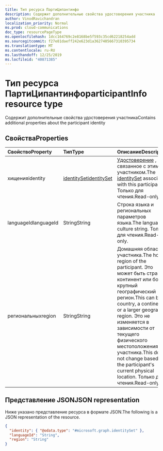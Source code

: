 ```yaml
---
title: Тип ресурса ПартиЦипантинфо
description: Содержит дополнительные свойства удостоверения участника
author: VinodRavichandran
localization_priority: Normal
ms.prod: cloud-communications
doc_type: resourcePageType
ms.openlocfilehash: 1dcc164769c2e8168be5f593c35cd62218254add
ms.sourcegitcommit: f27e81daeff242e623d1a3627405667310395734
ms.translationtype: MT
ms.contentlocale: ru-RU
ms.lasthandoff: 12/25/2019
ms.locfileid: "40871385"
---
```

# <a name="participantinfo-resource-type"></a><span data-ttu-id="2605a-103">Тип ресурса ПартиЦипантинфо</span><span class="sxs-lookup"><span data-stu-id="2605a-103">participantInfo resource type</span></span>

<span data-ttu-id="2605a-104">Содержит дополнительные свойства удостоверения участника</span><span class="sxs-lookup"><span data-stu-id="2605a-104">Contains additional properties about the participant identity</span></span>

## <a name="properties"></a><span data-ttu-id="2605a-105">Свойства</span><span class="sxs-lookup"><span data-stu-id="2605a-105">Properties</span></span>

| <span data-ttu-id="2605a-106">Свойство</span><span class="sxs-lookup"><span data-stu-id="2605a-106">Property</span></span>       | <span data-ttu-id="2605a-107">Тип</span><span class="sxs-lookup"><span data-stu-id="2605a-107">Type</span></span>                          | <span data-ttu-id="2605a-108">Описание</span><span class="sxs-lookup"><span data-stu-id="2605a-108">Description</span></span>                                                                                                                                                |
|:---------------|:------------------------------|:-----------------------------------------------------------------------------------------------------------------------------------------------------------|
| <span data-ttu-id="2605a-109">хищения</span><span class="sxs-lookup"><span data-stu-id="2605a-109">identity</span></span>       | [<span data-ttu-id="2605a-110">identitySet</span><span class="sxs-lookup"><span data-stu-id="2605a-110">identitySet</span></span>](identityset.md) | <span data-ttu-id="2605a-111">[Удостоверение](identityset.md) , связанное с этим участником.</span><span class="sxs-lookup"><span data-stu-id="2605a-111">The [identitySet](identityset.md) associated with this participant.</span></span> <span data-ttu-id="2605a-112">Только для чтения.</span><span class="sxs-lookup"><span data-stu-id="2605a-112">Read-only.</span></span>                                                                             |
| <span data-ttu-id="2605a-113">languageId</span><span class="sxs-lookup"><span data-stu-id="2605a-113">languageId</span></span>     | <span data-ttu-id="2605a-114">String</span><span class="sxs-lookup"><span data-stu-id="2605a-114">String</span></span>                        | <span data-ttu-id="2605a-115">Строка языка и региональных параметров языка.</span><span class="sxs-lookup"><span data-stu-id="2605a-115">The language culture string.</span></span> <span data-ttu-id="2605a-116">Только для чтения.</span><span class="sxs-lookup"><span data-stu-id="2605a-116">Read-only.</span></span>                                                                                                                    |
| <span data-ttu-id="2605a-117">региональных</span><span class="sxs-lookup"><span data-stu-id="2605a-117">region</span></span>         | <span data-ttu-id="2605a-118">String</span><span class="sxs-lookup"><span data-stu-id="2605a-118">String</span></span>                        | <span data-ttu-id="2605a-119">Домашняя область участника.</span><span class="sxs-lookup"><span data-stu-id="2605a-119">The home region of the participant.</span></span> <span data-ttu-id="2605a-120">Это может быть страна, континент или более крупный географический регион.</span><span class="sxs-lookup"><span data-stu-id="2605a-120">This can be a country, a continent, or a larger geographic region.</span></span> <span data-ttu-id="2605a-121">Это не изменяется в зависимости от текущего физического местоположения участника.</span><span class="sxs-lookup"><span data-stu-id="2605a-121">This does not change based on the participant's current physical location.</span></span> <span data-ttu-id="2605a-122">Только для чтения.</span><span class="sxs-lookup"><span data-stu-id="2605a-122">Read-only.</span></span> |


## <a name="json-representation"></a><span data-ttu-id="2605a-123">Представление JSON</span><span class="sxs-lookup"><span data-stu-id="2605a-123">JSON representation</span></span>

<span data-ttu-id="2605a-124">Ниже указано представление ресурса в формате JSON.</span><span class="sxs-lookup"><span data-stu-id="2605a-124">The following is a JSON representation of the resource.</span></span>

<!-- {
  "blockType": "resource",
  "optionalProperties": [
    "languageId",
    "region"
  ],
  "@odata.type": "microsoft.graph.participantInfo"
}-->
```json
{
  "identity": { "@odata.type": "#microsoft.graph.identitySet" },
  "languageId": "String",
  "region": "String"
}
```

<!-- uuid: 8fcb5dbc-d5aa-4681-8e31-b001d5168d79
2015-10-25 14:57:30 UTC -->
<!--
{
  "type": "#page.annotation",
  "description": "participantInfo resource",
  "keywords": "",
  "section": "documentation",
  "tocPath": "",
  "suppressions": []
}
-->
